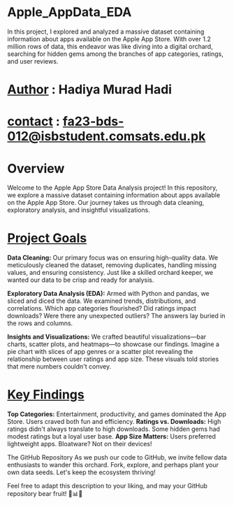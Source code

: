 # Apple_AppData_EDA
In this project, I explored and analyzed a massive dataset containing information about apps available on the Apple App Store. With over 1.2 million rows of data, this endeavor was like diving into a digital orchard, searching for hidden gems among the branches of app categories, ratings, and user reviews.

# <u>Author</u> : Hadiya Murad Hadi
# <u>contact</u> : fa23-bds-012@isbstudent.comsats.edu.pk
# Overview
Welcome to the Apple App Store Data Analysis project! In this repository, we explore a massive dataset containing information about apps available on the Apple App Store. Our journey takes us through data cleaning, exploratory analysis, and insightful visualizations.

# <u>Project Goals</u>
**Data Cleaning:** Our primary focus was on ensuring high-quality data. We meticulously cleaned the dataset, removing duplicates, handling missing values, and ensuring consistency. Just like a skilled orchard keeper, we wanted our data to be crisp and ready for analysis.

**Exploratory Data Analysis (EDA):** Armed with Python and pandas, we sliced and diced the data. We examined trends, distributions, and correlations. Which app categories flourished? Did ratings impact downloads? Were there any unexpected outliers? The answers lay buried in the rows and columns.

**Insights and Visualizations:** We crafted beautiful visualizations—bar charts, scatter plots, and heatmaps—to showcase our findings. Imagine a pie chart with slices of app genres or a scatter plot revealing the relationship between user ratings and app size. These visuals told stories that mere numbers couldn't convey.

# <u>Key Findings</u>
**Top Categories:** Entertainment, productivity, and games dominated the App Store. Users craved both fun and efficiency.
**Ratings vs. Downloads:** High ratings didn't always translate to high downloads. Some hidden gems had modest ratings but a loyal user base.
**App Size Matters:** Users preferred lightweight apps. Bloatware? Not on their devices!

The GitHub Repository
As we push our code to GitHub, we invite fellow data enthusiasts to wander this orchard. Fork, explore, and perhaps plant your own data seeds. Let's keep the ecosystem thriving!

Feel free to adapt this description to your liking, and may your GitHub repository bear fruit! 🚀📊🌟
